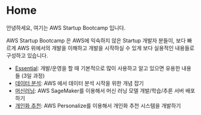 # Home

안녕하세요, 여기는 AWS Startup Bootcamp 입니다.

AWS Startup Bootcamp 은 AWS에 익숙하지 않은 Startup 개발자 분들이, 보다 빠르게 AWS 위에서의 개발을 이해하고 개발을 시작하실 수 있게 보다 실용적인 내용들로 구성하고 있습니다.

* [Essential](essential/developer-bootcamp.md): 개발/운영을 할 때 기본적으로 많이 사용하고 알고 있으면 유용한 내용들 (3일 과정)
* [데이터 분석](aws-ai-ml/analytics.md): AWS 에서 데이터 분석 시작을 위한 개념 잡기
* [머신러닝](ai-ml/): AWS SageMaker를 이용해서 머신 러닝 모델 개발/학습/추론 서버 배포하기
* [개인화 추천](ai-ml-and-personalization/personalized-recommendations.md): AWS Personalize를 이용해서 개인화 추천 시스템을 개발하기&#x20;

